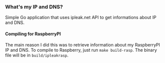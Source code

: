 ### What's my IP and DNS?
Simple Go application that uses ipleak.net API to get informations about IP and DNS.

#### Compiling for RaspberryPI
The main reason I did this was to retrieve information about my RaspberryPI IP and DNS. To compile to Raspberry, just run `make build-rasp`. The binary file will be in `build/ipleakrasp`.
